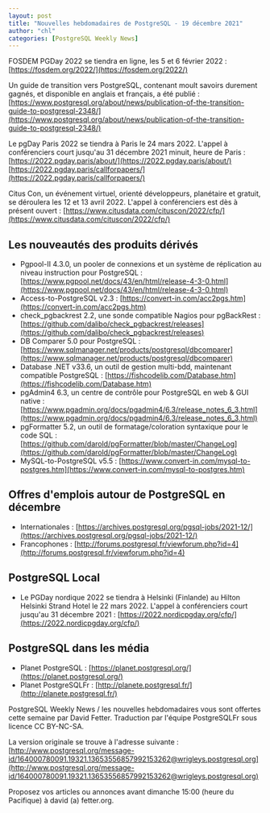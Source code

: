 ```yaml
---
layout: post
title: "Nouvelles hebdomadaires de PostgreSQL - 19 décembre 2021"
author: "chl"
categories: [PostgreSQL Weekly News]
---
```



FOSDEM PGDay 2022 se tiendra en ligne, les 5 et 6 février 2022 :
[https://fosdem.org/2022/](https://fosdem.org/2022/)

Un guide de transition vers PostgreSQL, contenant moult savoirs durement gagnés, et disponible en anglais et français, a été publié :
[https://www.postgresql.org/about/news/publication-of-the-transition-guide-to-postgresql-2348/](https://www.postgresql.org/about/news/publication-of-the-transition-guide-to-postgresql-2348/)

Le pgDay Paris 2022 se tiendra à Paris le 24 mars 2022.
L'appel à conférenciers court jusqu'au 31 décembre 2021 minuit, heure de Paris :
[https://2022.pgday.paris/about/](https://2022.pgday.paris/about/) [https://2022.pgday.paris/callforpapers/](https://2022.pgday.paris/callforpapers/)

Citus Con, un événement virtuel, orienté développeurs, planétaire et gratuit, se déroulera les 12 et 13 avril 2022.
L'appel à conférenciers est dès à présent ouvert :
[https://www.citusdata.com/cituscon/2022/cfp/](https://www.citusdata.com/cituscon/2022/cfp/)

## Les nouveautés des produits dérivés

- Pgpool-II 4.3.0, un pooler de connexions et un système de réplication au niveau instruction pour PostgreSQL :
  [https://www.pgpool.net/docs/43/en/html/release-4-3-0.html](https://www.pgpool.net/docs/43/en/html/release-4-3-0.html)
- Access-to-PostgreSQL v2.3 :
  [https://convert-in.com/acc2pgs.htm](https://convert-in.com/acc2pgs.htm)
- check_pgbackrest 2.2, une sonde compatible Nagios pour pgBackRest :
  [https://github.com/dalibo/check_pgbackrest/releases](https://github.com/dalibo/check_pgbackrest/releases)
- DB Comparer 5.0 pour PostgreSQL :
  [https://www.sqlmanager.net/products/postgresql/dbcomparer](https://www.sqlmanager.net/products/postgresql/dbcomparer)
- Database .NET v33.6, un outil de gestion multi-bdd, maintenant compatible PostgreSQL :
  [https://fishcodelib.com/Database.htm](https://fishcodelib.com/Database.htm)
- pgAdmin4 6.3, un centre de contrôle pour PostgreSQL en web & GUI native :
  [https://www.pgadmin.org/docs/pgadmin4/6.3/release_notes_6_3.html](https://www.pgadmin.org/docs/pgadmin4/6.3/release_notes_6_3.html)
- pgFormatter 5.2, un outil de formatage/coloration syntaxique pour le code SQL :
  [https://github.com/darold/pgFormatter/blob/master/ChangeLog](https://github.com/darold/pgFormatter/blob/master/ChangeLog)
- MySQL-to-PostgreSQL v5.5 :
  [https://www.convert-in.com/mysql-to-postgres.htm](https://www.convert-in.com/mysql-to-postgres.htm)

<!--more-->

## Offres d'emplois autour de PostgreSQL en décembre

- Internationales : [https://archives.postgresql.org/pgsql-jobs/2021-12/](https://archives.postgresql.org/pgsql-jobs/2021-12/)
- Francophones : [http://forums.postgresql.fr/viewforum.php?id=4](http://forums.postgresql.fr/viewforum.php?id=4)

## PostgreSQL Local

- Le PGDay nordique 2022 se tiendra à Helsinki (Finlande) au Hilton Helsinki Strand Hotel le 22 mars 2022.
  L'appel à conférenciers court jusqu'au 31 décembre 2021 :
  [https://2022.nordicpgday.org/cfp/](https://2022.nordicpgday.org/cfp/)

## PostgreSQL dans les média

- Planet PostgreSQL : [https://planet.postgresql.org/](https://planet.postgresql.org/)
- Planet PostgreSQLFr : [http://planete.postgresql.fr/](http://planete.postgresql.fr/)

PostgreSQL Weekly News / les nouvelles hebdomadaires vous sont offertes cette semaine par David Fetter. Traduction par l'équipe PostgreSQLFr sous licence CC BY-NC-SA.


La version originale se trouve à l'adresse suivante :
[http://www.postgresql.org/message-id/164000780091.19321.13653556857992153262@wrigleys.postgresql.org](http://www.postgresql.org/message-id/164000780091.19321.13653556857992153262@wrigleys.postgresql.org)

Proposez vos articles ou annonces avant dimanche 15:00 (heure du Pacifique) à david (a) fetter.org.

